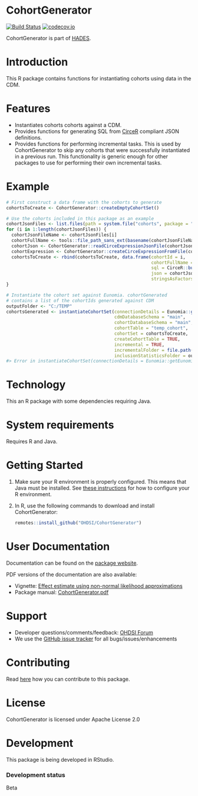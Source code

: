 # CohortGenerator

[![Build Status](https://github.com/anthonysena/CohortGenerator/workflows/R-CMD-check/badge.svg)](https://github.com/anthonysena/CohortGenerator/actions?query=workflow%3AR-CMD-check) [![codecov.io](https://codecov.io/github/anthonysena/CohortGenerator/coverage.svg?branch=master)](https://codecov.io/github/anthonysena/CohortGenerator?branch=master)

CohortGenerator is part of [HADES](https://ohdsi.github.io/Hades/).

# Introduction

This R package contains functions for instantiating cohorts using data in the CDM.

# Features

-   Instantiates cohorts cohorts against a CDM.
-   Provides functions for generating SQL from [CirceR](https://github.com/OHDSI/CirceR) compliant JSON definitions.
-   Provides functions for performing incremental tasks. This is used by CohortGenerator to skip any cohorts that were successfully instantiated in a previous run. This functionality is generic enough for other packages to use for performing their own incremental tasks.

# Example

``` r
# First construct a data frame with the cohorts to generate
cohortsToCreate <- CohortGenerator::createEmptyCohortSet()

# Use the cohorts included in this package as an example
cohortJsonFiles <- list.files(path = system.file("cohorts", package = "CohortGenerator"), full.names = TRUE)
for (i in 1:length(cohortJsonFiles)) {
  cohortJsonFileName <- cohortJsonFiles[i]
  cohortFullName <- tools::file_path_sans_ext(basename(cohortJsonFileName))
  cohortJson <- CohortGenerator::readCirceExpressionJsonFile(cohortJsonFileName)
  cohortExpression <- CohortGenerator::createCirceExpressionFromFile(cohortJsonFileName)
  cohortsToCreate <- rbind(cohortsToCreate, data.frame(cohortId = i,
                                                       cohortFullName = cohortFullName, 
                                                       sql = CirceR::buildCohortQuery(cohortExpression, options = CirceR::createGenerateOptions(generateStats = FALSE)),
                                                       json = cohortJson,
                                                       stringsAsFactors = FALSE))
}

# Instantiate the cohort set against Eunomia. cohortGenerated
# contains a list of the cohortIds generated against CDM
outputFolder <- "C:/TEMP"
cohortsGenerated <- instantiateCohortSet(connectionDetails = Eunomia::getEunomiaConnectionDetails(),
                                         cdmDatabaseSchema = "main",
                                         cohortDatabaseSchema = "main",
                                         cohortTable = "temp_cohort",
                                         cohortSet = cohortsToCreate,
                                         createCohortTable = TRUE,
                                         incremental = TRUE,
                                         incrementalFolder = file.path(outputFolder, "RecordKeeping"),
                                         inclusionStatisticsFolder = outputFolder)
#> Error in instantiateCohortSet(connectionDetails = Eunomia::getEunomiaConnectionDetails(), : could not find function "instantiateCohortSet"
```

# Technology

This an R package with some dependencies requiring Java.

# System requirements

Requires R and Java.

# Getting Started

1.  Make sure your R environment is properly configured. This means that Java must be installed. See [these instructions](https://ohdsi.github.io/Hades/rSetup.html) for how to configure your R environment.

2.  In R, use the following commands to download and install CohortGenerator:

    ``` r
    remotes::install_github("OHDSI/CohortGenerator")
    ```

# User Documentation

Documentation can be found on the [package website](https://ohdsi.github.io/CohortGenerator/).

PDF versions of the documentation are also available:

-   Vignette: [Effect estimate using non-normal likelihood approximations](https://raw.githubusercontent.com/OHDSI/CohortGenerator/master/extras/NonNormalEffectSynthesis.pdf)
-   Package manual: [CohortGenerator.pdf](https://raw.githubusercontent.com/OHDSI/CohortGenerator/master/extras/CohortGenerator.pdf)

# Support

-   Developer questions/comments/feedback: <a href="http://forums.ohdsi.org/c/developers">OHDSI Forum</a>
-   We use the <a href="https://github.com/OHDSI/CohortGenerator/issues">GitHub issue tracker</a> for all bugs/issues/enhancements

# Contributing

Read [here](https://ohdsi.github.io/Hades/contribute.html) how you can contribute to this package.

# License

CohortGenerator is licensed under Apache License 2.0

# Development

This package is being developed in RStudio.

### Development status

Beta
